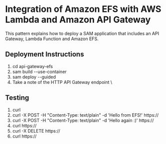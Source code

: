 # Integration of Amazon EFS with AWS Lambda and Amazon API Gateway

This pattern explains how to deploy a SAM application that includes an API Gateway, Lambda Function and Amazon EFS.

## Deployment Instructions
1. cd api-gateway-efs
2. sam build --use-container
3. sam deploy --guided
4. Take a note of the HTTP API Gateway endpoint \


## Testing
1. curl <HTTP API Gateway Endpoint>
2. curl -X POST -H "Content-Type: text/plain" -d 'Hello from EFS!' https://<HTTP API Gateway Endpoint>
3. curl -X POST -H "Content-Type: text/plain" -d 'Hello again :)' https://<HTTP API Gateway Endpoint>
4. curl https://<HTTP API Gateway Endpoint>
5. curl -X DELETE https://<HTTP API Gateway Endpoint>
6. curl https://<HTTP API Gateway Endpoint>
